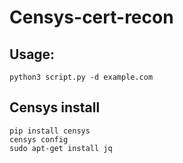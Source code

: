 # Censys-cert-recon
## Usage:

`python3 script.py -d example.com`

## Censys install
```
pip install censys
censys config
sudo apt-get install jq
```
